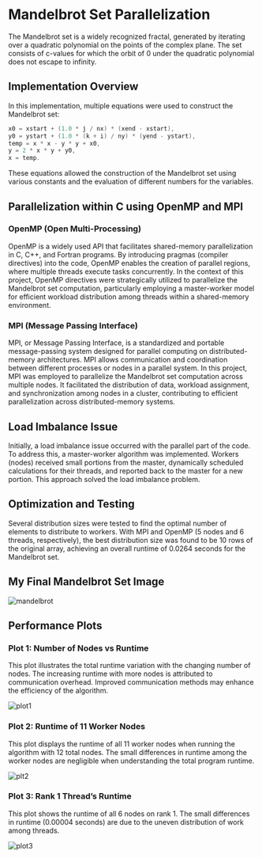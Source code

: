 # Mandelbrot Set Parallelization

The Mandelbrot set is a widely recognized fractal, generated by iterating over a quadratic polynomial on the points of the complex plane. The set consists of c-values for which the orbit of 0 under the quadratic polynomial does not escape to infinity.

## Implementation Overview

In this implementation, multiple equations were used to construct the Mandelbrot set:

```java
x0 = xstart + (1.0 * j / nx) * (xend - xstart),
y0 = ystart + (1.0 * (k + i) / ny) * (yend - ystart),
temp = x * x - y * y + x0,
y = 2 * x * y + y0,
x = temp.
```

These equations allowed the construction of the Mandelbrot set using various constants and the evaluation of different numbers for the variables.

## Parallelization within C using OpenMP and MPI

### OpenMP (Open Multi-Processing)

OpenMP is a widely used API that facilitates shared-memory parallelization in C, C++, and Fortran programs. By introducing pragmas (compiler directives) into the code, OpenMP enables the creation of parallel regions, where multiple threads execute tasks concurrently. In the context of this project, OpenMP directives were strategically utilized to parallelize the Mandelbrot set computation, particularly employing a master-worker model for efficient workload distribution among threads within a shared-memory environment.

### MPI (Message Passing Interface)

MPI, or Message Passing Interface, is a standardized and portable message-passing system designed for parallel computing on distributed-memory architectures. MPI allows communication and coordination between different processes or nodes in a parallel system. In this project, MPI was employed to parallelize the Mandelbrot set computation across multiple nodes. It facilitated the distribution of data, workload assignment, and synchronization among nodes in a cluster, contributing to efficient parallelization across distributed-memory systems.

## Load Imbalance Issue

Initially, a load imbalance issue occurred with the parallel part of the code. To address this, a master-worker algorithm was implemented. Workers (nodes) received small portions from the master, dynamically scheduled calculations for their threads, and reported back to the master for a new portion. This approach solved the load imbalance problem.

## Optimization and Testing

Several distribution sizes were tested to find the optimal number of elements to distribute to workers. With MPI and OpenMP (5 nodes and 6 threads, respectively), the best distribution size was found to be 10 rows of the original array, achieving an overall runtime of 0.0264 seconds for the Mandelbrot set.

## My Final Mandelbrot Set Image

![mandelbrot](https://github.com/sullivanm22/Mandlebrot-Set/assets/59747399/c7092076-1483-4ab3-a8a9-2693df2bee4e)

## Performance Plots

### Plot 1: Number of Nodes vs Runtime

This plot illustrates the total runtime variation with the changing number of nodes. The increasing runtime with more nodes is attributed to communication overhead. Improved communication methods may enhance the efficiency of the algorithm.

![plot1](https://github.com/sullivanm22/Mandelbrot-Set/assets/59747399/2d4896cd-e066-4cb8-9365-2d4a00b215f0)

### Plot 2: Runtime of 11 Worker Nodes

This plot displays the runtime of all 11 worker nodes when running the algorithm with 12 total nodes. The small differences in runtime among the worker nodes are negligible when understanding the total program runtime.

![plt2](https://github.com/sullivanm22/Mandelbrot-Set/assets/59747399/971ea817-daac-4c65-a22a-47c39be35c09)

### Plot 3: Rank 1 Thread’s Runtime

This plot shows the runtime of all 6 nodes on rank 1. The small differences in runtime (0.00004 seconds) are due to the uneven distribution of work among threads.

![plot3](https://github.com/sullivanm22/Mandelbrot-Set/assets/59747399/6efea315-91dc-42df-9033-e798ccd5ec5c)

